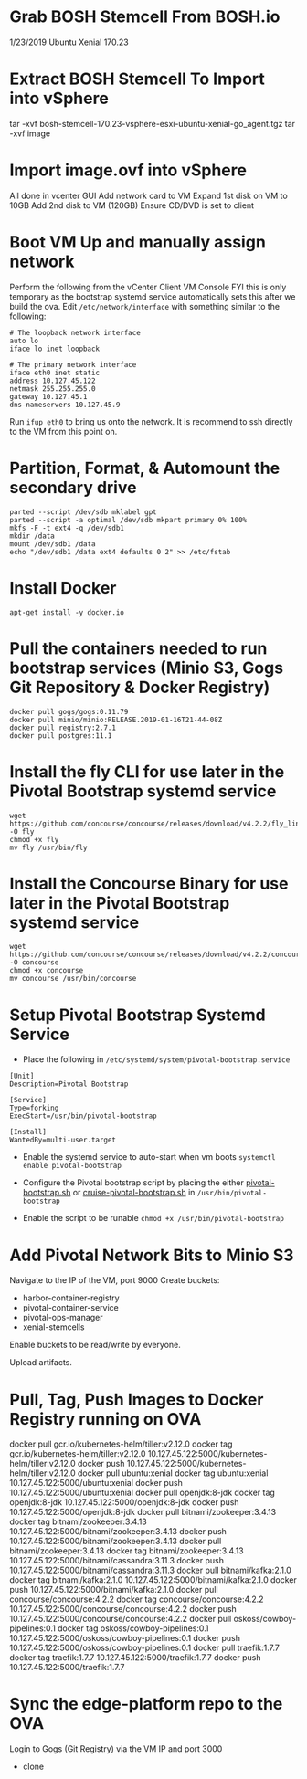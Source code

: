 
# Grab BOSH Stemcell From BOSH.io

1/23/2019 Ubuntu Xenial 170.23

# Extract BOSH Stemcell To Import into vSphere

tar -xvf bosh-stemcell-170.23-vsphere-esxi-ubuntu-xenial-go_agent.tgz
tar -xvf image

# Import image.ovf into vSphere

All done in vcenter GUI
Add network card to VM
Expand 1st disk on VM to 10GB
Add 2nd disk to VM (120GB)
Ensure CD/DVD is set to client

# Boot VM Up and manually assign network 

Perform the following from the vCenter Client VM Console
FYI this is only temporary as the bootstrap systemd service automatically sets this after we build the ova.
Edit `/etc/network/interface` with something similar to the following:

```
# The loopback network interface
auto lo
iface lo inet loopback

# The primary network interface
iface eth0 inet static
address 10.127.45.122
netmask 255.255.255.0
gateway 10.127.45.1
dns-nameservers 10.127.45.9
```

Run `ifup eth0` to bring us onto the network.
It is recommend to ssh directly to the VM from this point on.

# Partition, Format, & Automount the secondary drive

```
parted --script /dev/sdb mklabel gpt
parted --script -a optimal /dev/sdb mkpart primary 0% 100%
mkfs -F -t ext4 -q /dev/sdb1
mkdir /data
mount /dev/sdb1 /data
echo "/dev/sdb1 /data ext4 defaults 0 2" >> /etc/fstab
```

# Install Docker

`apt-get install -y docker.io`

# Pull the containers needed to run bootstrap services (Minio S3, Gogs Git Repository & Docker Registry)
```
docker pull gogs/gogs:0.11.79
docker pull minio/minio:RELEASE.2019-01-16T21-44-08Z
docker pull registry:2.7.1
docker pull postgres:11.1
```

# Install the fly CLI for use later in the Pivotal Bootstrap systemd service
```
wget https://github.com/concourse/concourse/releases/download/v4.2.2/fly_linux_amd64 -O fly
chmod +x fly
mv fly /usr/bin/fly
```

# Install the Concourse Binary for use later in the Pivotal Bootstrap systemd service

```
wget https://github.com/concourse/concourse/releases/download/v4.2.2/concourse_linux_amd64 -O concourse
chmod +x concourse
mv concourse /usr/bin/concourse
```

# Setup Pivotal Bootstrap Systemd Service

- Place the following in `/etc/systemd/system/pivotal-bootstrap.service`
```
[Unit]
Description=Pivotal Bootstrap

[Service]
Type=forking
ExecStart=/usr/bin/pivotal-bootstrap

[Install]
WantedBy=multi-user.target
```

- Enable the systemd service to auto-start when vm boots
`systemctl enable pivotal-bootstrap`

- Configure the Pivotal bootstrap script by placing the either [pivotal-bootstrap.sh](pivotal-bootstrap.sh) or [cruise-pivotal-bootstrap.sh](cruise-pivotal-bootstrap.sh) in `/usr/bin/pivotal-bootstrap`

- Enable the script to be runable
`chmod +x /usr/bin/pivotal-bootstrap`

# Add Pivotal Network Bits to Minio S3

Navigate to the IP of the VM, port 9000
Create buckets:
 - harbor-container-registry
 - pivotal-container-service
 - pivotal-ops-manager
 - xenial-stemcells

Enable buckets to be read/write by everyone.

Upload artifacts.

# Pull, Tag, Push Images to Docker Registry running on OVA

docker pull gcr.io/kubernetes-helm/tiller:v2.12.0
docker tag gcr.io/kubernetes-helm/tiller:v2.12.0 10.127.45.122:5000/kubernetes-helm/tiller:v2.12.0
docker push 10.127.45.122:5000/kubernetes-helm/tiller:v2.12.0
docker pull ubuntu:xenial
docker tag ubuntu:xenial 10.127.45.122:5000/ubuntu:xenial
docker push 10.127.45.122:5000/ubuntu:xenial
docker pull openjdk:8-jdk
docker tag openjdk:8-jdk 10.127.45.122:5000/openjdk:8-jdk
docker push 10.127.45.122:5000/openjdk:8-jdk
docker pull bitnami/zookeeper:3.4.13 
docker tag bitnami/zookeeper:3.4.13  10.127.45.122:5000/bitnami/zookeeper:3.4.13
docker push 10.127.45.122:5000/bitnami/zookeeper:3.4.13 
docker pull bitnami/zookeeper:3.4.13 
docker tag bitnami/zookeeper:3.4.13  10.127.45.122:5000/bitnami/cassandra:3.11.3
docker push 10.127.45.122:5000/bitnami/cassandra:3.11.3 
docker pull bitnami/kafka:2.1.0
docker tag bitnami/kafka:2.1.0 10.127.45.122:5000/bitnami/kafka:2.1.0
docker push 10.127.45.122:5000/bitnami/kafka:2.1.0
docker pull concourse/concourse:4.2.2
docker tag concourse/concourse:4.2.2 10.127.45.122:5000/concourse/concourse:4.2.2
docker push 10.127.45.122:5000/concourse/concourse:4.2.2
docker pull oskoss/cowboy-pipelines:0.1
docker tag oskoss/cowboy-pipelines:0.1 10.127.45.122:5000/oskoss/cowboy-pipelines:0.1
docker push 10.127.45.122:5000/oskoss/cowboy-pipelines:0.1
docker pull traefik:1.7.7
docker tag traefik:1.7.7 10.127.45.122:5000/traefik:1.7.7
docker push 10.127.45.122:5000/traefik:1.7.7

# Sync the edge-platform repo to the OVA

Login to Gogs (Git Registry) via the VM IP and port 3000

- clone 
